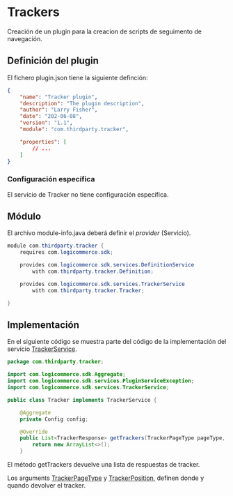 # Trackers

Creación de un plugin para la creacion de scripts de seguimento de navegación.

## Definición del plugin

El fichero plugin.json tiene la siguiente definción:

```json
{
    "name": "Tracker plugin",
    "description": "The plugin description",
    "author": "Larry Fisher",
    "date": "202-06-08",
    "version": "1.1",
    "module": "com.thirdparty.tracker",

    "properties": [
        // ...
    ]
}
```

### Configuración específica

El servicio de Tracker no tiene configuración específica.

## Módulo

El archivo module-info.java deberá definir el *provider* (Servicio).

```java
module com.thirdparty.tracker {
    requires com.logicommerce.sdk;

	provides com.logicommerce.sdk.services.DefinitionService
		with com.thirdparty.tracker.Definition;

	provides com.logicommerce.sdk.services.TrackerService
		with com.thirdparty.tracker.Tracker;

}
```

## Implementación

En el siguiente código se muestra parte del código de la implementación del servicio [TrackerService](../APIReference/Services/TrackerService.md).

```java
package com.thirdparty.tracker;

import com.logicommerce.sdk.Aggregate;
import com.logicommerce.sdk.services.PluginServiceException;
import com.logicommerce.sdk.services.TrackerService;

public class Tracker implements TrackerService {

	@Aggregate
	private Config config;

	@Override
	public List<TrackerResponse> getTrackers(TrackerPageType pageType, TrackerPosition position) throws PluginServiceException {
		return new ArrayList<>();
	}
```

El método getTrackers devuelve una lista de respuestas de tracker.

Los arguments [TrackerPageType](../APIReference/Enums/README.md#TrackerPageType) y [TrackerPosition](../APIReference/Enums/README.md#TrackerPosition), definen donde y quando devolver el tracker.